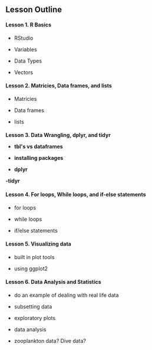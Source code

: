 <h2> Lesson Outline </h2> 

<h4> Lesson 1. R Basics </h4>

- RStudio 

- Variables 

- Data Types 

- Vectors 

<h4> Lesson 2. Matricies, Data frames, and lists </h4>

- Matricies 

- Data frames 

- lists 

<h4> Lesson 3. Data Wrangling, dplyr, and tidyr
  
- tbl's vs dataframes 

- installing packages 

- dplyr 

-tidyr

<h4> Lesson 4. For loops, While loops, and if-else statements </h4>

- for loops 

- while loops 

- if/else statements 

<h4> Lesson 5. Visualizing data </h4>

- built in plot tools 

- using ggplot2  

<h4> Lesson 6. Data Analysis and Statistics</h4>

- do an example of dealing with real life data 

- subsetting data 

- exploratory plots 

- data analysis 

- zooplankton data? Dive data? 
